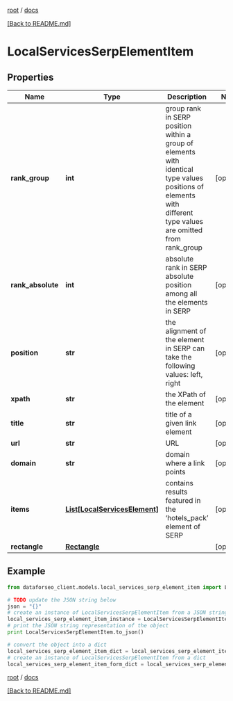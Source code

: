 [root](./../ "root") / [docs](./ "docs")

[[Back to README.md]](./../README.md "[Back to README.md]")

# LocalServicesSerpElementItem

## Properties

Name | Type | Description | Notes
------------ | ------------- | ------------- | -------------
**rank_group** | **int** | group rank in SERP position within a group of elements with identical type values positions of elements with different type values are omitted from rank_group | [optional]
**rank_absolute** | **int** | absolute rank in SERP absolute position among all the elements in SERP | [optional]
**position** | **str** | the alignment of the element in SERP can take the following values: left, right | [optional]
**xpath** | **str** | the XPath of the element | [optional]
**title** | **str** | title of a given link element | [optional]
**url** | **str** | URL | [optional]
**domain** | **str** | domain where a link points | [optional]
**items** | [**List[LocalServicesElement]**](LocalServicesElement.md) | contains results featured in the ‘hotels_pack’ element of SERP | [optional]
**rectangle** | [**Rectangle**](Rectangle.md) |  | [optional]

## Example

```python
from dataforseo_client.models.local_services_serp_element_item import LocalServicesSerpElementItem

# TODO update the JSON string below
json = "{}"
# create an instance of LocalServicesSerpElementItem from a JSON string
local_services_serp_element_item_instance = LocalServicesSerpElementItem.from_json(json)
# print the JSON string representation of the object
print LocalServicesSerpElementItem.to_json()

# convert the object into a dict
local_services_serp_element_item_dict = local_services_serp_element_item_instance.to_dict()
# create an instance of LocalServicesSerpElementItem from a dict
local_services_serp_element_item_form_dict = local_services_serp_element_item.from_dict(local_services_serp_element_item_dict)
```

  

[root](./../ "root") / [docs](./ "docs")

[[Back to README.md]](./../README.md "[Back to README.md]")